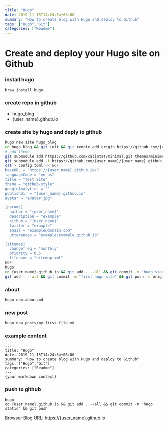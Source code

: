 ```yaml
---
title: "Hugo"
date: 2019-11-15T14:24:54+08:00
summary: "How to create blog with Hugo and deploy to Github"
tags: ["Hugo","Git"]
categories: ["Readme"]
---
```

# Create and deploy your Hugo site on Github <!--more-->

### install hugo
```bash
brew install hugo
```

### create repo in github
- hugo_blog
- {user_name}.github.io

### create site by hugo and deply to github
```bash
hugo new site hugo_blog
cd hugo_blog && git init && git remote add origin https://github.com/{user_name}/hugo_blog
# add theme
git submodule add https://github.com/calintat/minimal.git themes/minimal
git submodule add -f https://github.com/{user_name}/{user_name}.github.io.git
cat > config.toml << EOF
baseURL = "https://{user_name}.github.io/" 
languageCode = "en-us"  
title = "Test Site"
theme = "github-style"
googleAnalytics = ""
publishDir = "{user_name}.github.io"
avatar = "avatar.jpg"

[params]
  author = "{user_name}"
  description = "example"
  github = "{user_name}"
  twitter = "example"
  email = "example@domain.com"
  utterances = "example/example.github.io"

[sitemap]
  changefreq = "monthly"
  priority = 0.5
  filename = "sitemap.xml"
EOF
hugo
cd {user_name}.github.io && git add . --all && git commit -m "hugo static" && git push
git add . --all && git commit -m "first hugo site" && git push -u origin master
```
### about
```bash
hugo new about.md
```

### new post
```bash
hugo new posts/my-first-file.md
```

### example content
```
---
title: "Hugo"
date: 2019-11-15T14:24:54+08:00
summary: "How to create blog with Hugo and deploy to Github"
tags: ["Hugo","Git"]
categories: ["Readme"]
---
{your markdown context}
```

### push to github
```
hugo
cd {user_name}.github.io && git add . --all && git commit -m "hugo static" && git push
```
Browser Blog URL: [https://{user_name}.github.io](https://{user_name}.github.io)
